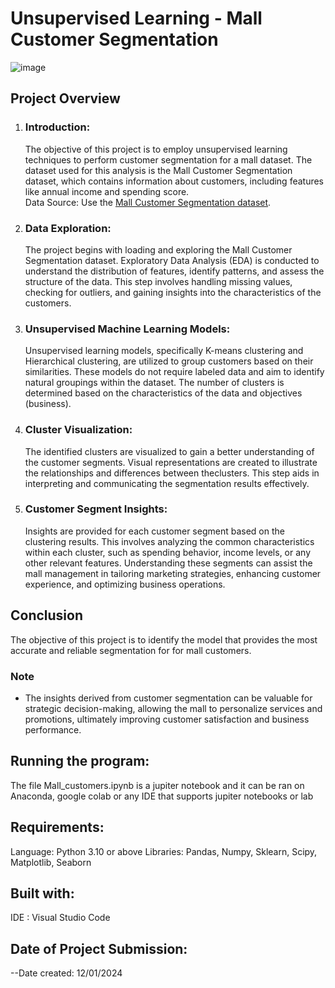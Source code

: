 # Unsupervised Learning - Mall Customer Segmentation
![image](https://github.com/Blaqdiana/Machine-Learning/assets/109005502/fabfc06d-c871-491a-ae3c-874f7f82c894)


## Project Overview
1. ### Introduction:
   The objective of this project is to employ unsupervised learning techniques to perform customer segmentation for a mall dataset. The dataset used for this analysis is the Mall Customer Segmentation dataset, which contains
   information about customers, including features like annual income and spending score.  
   Data Source: Use the [Mall Customer Segmentation dataset](https://www.kaggle.com/vjchoudhary7/customer-segmentation-tutorial-in-python).

2. ### Data Exploration:
   The project begins with loading and exploring the Mall Customer Segmentation dataset. Exploratory Data Analysis (EDA) is conducted to understand the distribution of features, identify patterns, and assess the structure of the
   data. This step involves handling missing values, checking for outliers, and gaining insights into the characteristics of the customers.

3. ### Unsupervised Machine Learning Models:
   Unsupervised learning models, specifically K-means clustering and Hierarchical clustering, are utilized to group customers based on their similarities. These models do not require labeled data and aim to identify natural groupings
   within the dataset. The number of clusters is determined based on the characteristics of the data and objectives (business).

4. ### Cluster Visualization:
   The identified clusters are visualized to gain a better understanding of the customer segments. Visual representations are created to illustrate the relationships and differences between theclusters.
   This step aids in interpreting and communicating the segmentation results effectively.

5. ### Customer Segment Insights:
   Insights are provided for each customer segment based on the clustering results. This involves analyzing the common characteristics within each cluster, such as spending behavior, income levels, or any other relevant features.
   Understanding these segments can assist the mall management in tailoring marketing strategies, enhancing customer experience, and optimizing business operations.

## Conclusion
The objective of this project is to identify the model that provides the most accurate and reliable segmentation for for mall customers.
### Note
* The insights derived from customer segmentation can be valuable for strategic decision-making, allowing the mall to personalize services and promotions, ultimately improving customer satisfaction and business performance.

## Running the program:
The file Mall_customers.ipynb is a jupiter notebook and it can be ran on Anaconda, google colab or any IDE that supports jupiter notebooks or lab

## Requirements:
Language: Python 3.10 or above
Libraries: Pandas, Numpy, Sklearn, Scipy, Matplotlib, Seaborn

## Built with:
IDE : Visual Studio Code

## Date of Project Submission:
--Date created: 12/01/2024
